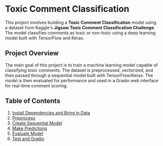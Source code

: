 

# Toxic Comment Classification

This project involves building a **Toxic Comment Classification** model using a dataset from Kaggle's **Jigsaw Toxic Comment Classification Challenge**. The model classifies comments as toxic or non-toxic using a deep learning model built with TensorFlow and Keras.

## Project Overview
The main goal of this project is to train a machine learning model capable of classifying toxic comments. The dataset is preprocessed, vectorized, and then passed through a sequential model built with TensorFlow/Keras. The model is then evaluated for performance and used in a Gradio web interface for real-time comment scoring.

## Table of Contents
1. [Install Dependencies and Bring in Data](#0-install-dependencies-and-bring-in-data)
2. [Preprocess](#1-preprocess)
3. [Create Sequential Model](#2-create-sequential-model)
4. [Make Predictions](#3-make-predictions)
5. [Evaluate Model](#4-evaluate-model)
6. [Test and Gradio](#5-test-and-gradio)




